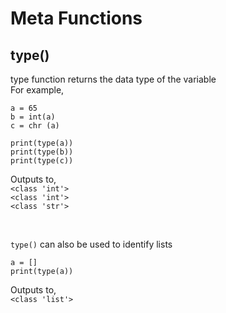 # Meta Functions

## type()
type function returns the data type of the variable <br>
For example,  <br>

 ```
a = 65
b = int(a)
c = chr (a)

print(type(a))
print(type(b))
print(type(c))
```
Outputs to, <br>
`<class 'int'>`<br>
`<class 'int'>`<br>
`<class 'str'>`<br>

<br>

`type()` can also be used to identify lists
```
a = []
print(type(a))
```

Outputs to, <br>
`<class 'list'>`